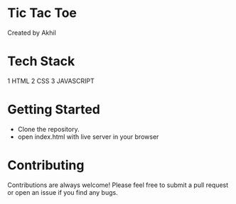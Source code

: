 # Tic Tac Toe
Created by Akhil 

# Tech Stack
 1 HTML
 2 CSS
 3 JAVASCRIPT
 
# Getting Started
* Clone the repository.
* open index.html with live server in your browser

# Contributing
Contributions are always welcome! Please feel free to submit a pull request or open an issue if you find any bugs.</br> 
